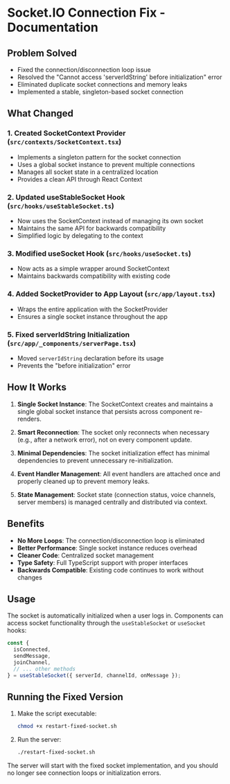 # Socket.IO Connection Fix - Documentation

## Problem Solved
- Fixed the connection/disconnection loop issue
- Resolved the "Cannot access 'serverIdString' before initialization" error
- Eliminated duplicate socket connections and memory leaks
- Implemented a stable, singleton-based socket connection

## What Changed

### 1. **Created SocketContext Provider** (`src/contexts/SocketContext.tsx`)
- Implements a singleton pattern for the socket connection
- Uses a global socket instance to prevent multiple connections
- Manages all socket state in a centralized location
- Provides a clean API through React Context

### 2. **Updated useStableSocket Hook** (`src/hooks/useStableSocket.ts`)
- Now uses the SocketContext instead of managing its own socket
- Maintains the same API for backwards compatibility
- Simplified logic by delegating to the context

### 3. **Modified useSocket Hook** (`src/hooks/useSocket.ts`)
- Now acts as a simple wrapper around SocketContext
- Maintains backwards compatibility with existing code

### 4. **Added SocketProvider to App Layout** (`src/app/layout.tsx`)
- Wraps the entire application with the SocketProvider
- Ensures a single socket instance throughout the app

### 5. **Fixed serverIdString Initialization** (`src/app/_components/serverPage.tsx`)
- Moved `serverIdString` declaration before its usage
- Prevents the "before initialization" error

## How It Works

1. **Single Socket Instance**: The SocketContext creates and maintains a single global socket instance that persists across component re-renders.

2. **Smart Reconnection**: The socket only reconnects when necessary (e.g., after a network error), not on every component update.

3. **Minimal Dependencies**: The socket initialization effect has minimal dependencies to prevent unnecessary re-initialization.

4. **Event Handler Management**: All event handlers are attached once and properly cleaned up to prevent memory leaks.

5. **State Management**: Socket state (connection status, voice channels, server members) is managed centrally and distributed via context.

## Benefits

- **No More Loops**: The connection/disconnection loop is eliminated
- **Better Performance**: Single socket instance reduces overhead
- **Cleaner Code**: Centralized socket management
- **Type Safety**: Full TypeScript support with proper interfaces
- **Backwards Compatible**: Existing code continues to work without changes

## Usage

The socket is automatically initialized when a user logs in. Components can access socket functionality through the `useStableSocket` or `useSocket` hooks:

```typescript
const { 
  isConnected, 
  sendMessage, 
  joinChannel,
  // ... other methods
} = useStableSocket({ serverId, channelId, onMessage });
```

## Running the Fixed Version

1. Make the script executable:
   ```bash
   chmod +x restart-fixed-socket.sh
   ```

2. Run the server:
   ```bash
   ./restart-fixed-socket.sh
   ```

The server will start with the fixed socket implementation, and you should no longer see connection loops or initialization errors.
